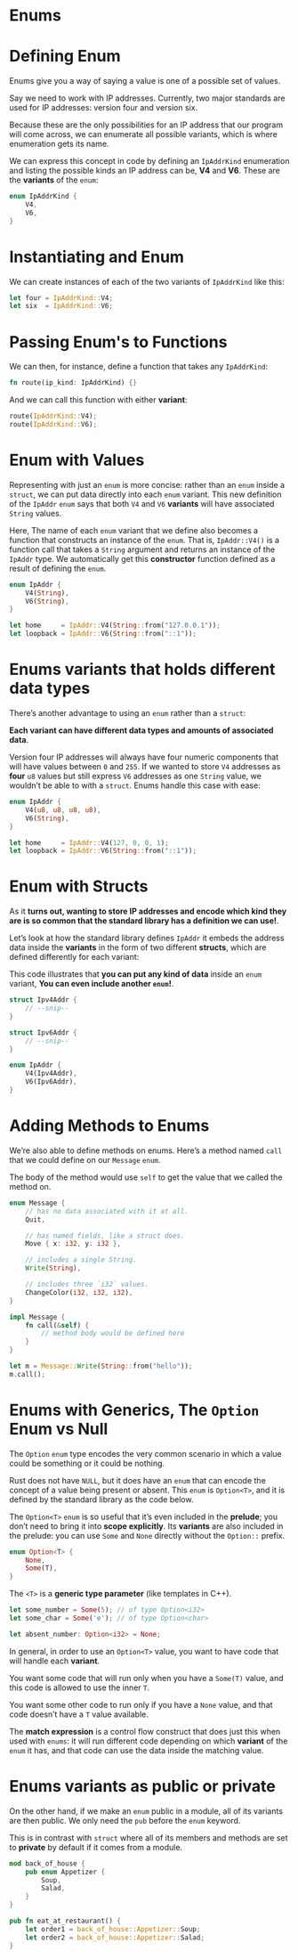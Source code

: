 # Enums

# Defining Enum

Enums give you a way of saying a value is one of a possible set of values. 

Say we need to work with IP addresses. Currently, two major standards are used for IP addresses: version four and version six. 

Because these are the only possibilities for an IP address that our program will come across, we can enumerate all possible variants, which is where enumeration gets its name.

We can express this concept in code by defining an `IpAddrKind` enumeration and listing the possible kinds an IP address can be, **V4** and **V6**. These are the **variants** of the `enum`:

```rust
enum IpAddrKind {
    V4,
    V6,
}
```

# Instantiating and Enum

We can create instances of each of the two variants of `IpAddrKind` like this:

```rust
let four = IpAddrKind::V4;
let six  = IpAddrKind::V6;
```

# Passing Enum's to Functions

We can then, for instance, define a function that takes any `IpAddrKind`:

```rust
fn route(ip_kind: IpAddrKind) {}
```

And we can call this function with either **variant**:

```rust
route(IpAddrKind::V4);
route(IpAddrKind::V6);
```

# Enum with Values

Representing with just an `enum` is more concise: rather than an `enum` inside a `struct`, we can put data directly into each `enum` variant. This new definition of the `IpAddr` `enum` says that both `V4` and `V6` **variants** will have associated `String` values.

Here, The name of each `enum` variant that we define also becomes a function that constructs an instance of the `enum`. That is, `IpAddr::V4()` is a function call that takes a `String` argument and returns an instance of the `IpAddr` type. We automatically get this **constructor** function defined as a result of defining the `enum`.

```rust
enum IpAddr {
    V4(String),
    V6(String),
}

let home     = IpAddr::V4(String::from("127.0.0.1"));
let loopback = IpAddr::V6(String::from("::1"));
```

# Enums variants that holds different data types

There’s another advantage to using an `enum` rather than a `struct`:

**Each variant can have different data types and amounts of associated data**.

Version four IP addresses will always have four numeric components that will have values between `0` and `255`. If we wanted to store `V4` addresses as **four** `u8` values but still express `V6` addresses as one `String` value, we wouldn’t be able to with a `struct`. Enums handle this case with ease:

```rust
enum IpAddr {
    V4(u8, u8, u8, u8),
    V6(String),
}

let home     = IpAddr::V4(127, 0, 0, 1);
let loopback = IpAddr::V6(String::from("::1"));
```

# Enum with Structs

As it **turns out, wanting to store IP addresses and encode which kind they are is so common that the standard library has a definition we can use!**.

Let’s look at how the standard library defines `IpAddr` it embeds the address data inside the **variants** in the form of two different **structs**, which are defined differently for each variant:

This code illustrates that **you can put any kind of data** inside an `enum` variant, **You can even include another `enum`!**.

```rust
struct Ipv4Addr {
    // --snip--
}

struct Ipv6Addr {
    // --snip--
}

enum IpAddr {
    V4(Ipv4Addr),
    V6(Ipv6Addr),
}
```

# Adding Methods to Enums

We’re also able to define methods on enums. Here’s a method named `call` that we could define on our `Message` `enum`.

The body of the method would use `self` to get the value that we called the method on.

```rust
enum Message {
    // has no data associated with it at all.
    Quit,

    // has named fields, like a struct does.
    Move { x: i32, y: i32 },

    // includes a single String.
    Write(String),

    // includes three `i32` values.
    ChangeColor(i32, i32, i32),
}

impl Message {
    fn call(&self) {
        // method body would be defined here
    }
}

let m = Message::Write(String::from("hello"));
m.call();
```

# Enums with Generics, The `Option` Enum vs Null

The `Option` `enum` type encodes the very common scenario in which a value could be something or it could be nothing.

Rust does not have `NULL`, but it does have an `enum` that can encode the concept of a value being present or absent. This `enum` is `Option<T>`, and it is defined by the standard library as the code below.

The `Option<T>` `enum` is so useful that it’s even included in the **prelude**; you don’t need to bring it into **scope explicitly**. Its **variants** are also included in the prelude: you can use `Some` and `None` directly without the `Option::` prefix. 

```rust
enum Option<T> {
    None,
    Some(T),
}
```

The `<T>` is a **generic type parameter** (like templates in C++). 

```rust
let some_number = Some(5); // of type Option<i32>
let some_char = Some('e'); // of type Option<char>

let absent_number: Option<i32> = None;
```

In general, in order to use an `Option<T>` value, you want to have code that will handle each **variant**.

You want some code that will run only when you have a `Some(T)` value, and this code is allowed to use the inner `T`.

You want some other code to run only if you have a `None` value, and that code doesn’t have a `T` value available.

The **match expression** is a control flow construct that does just this when used with `enums`: it will run different code depending on which **variant** of the `enum` it has, and that code can use the data inside the matching value.

# Enums variants as public or private

On the other hand, if we make an `enum` public in a module, all of its variants are then public. We only need the `pub` before the `enum` keyword.

This is in contrast with `struct` where all of its members and methods are set to **private** by default if it comes from a module.

```rust
mod back_of_house {
    pub enum Appetizer {
        Soup,
        Salad,
    }
}

pub fn eat_at_restaurant() {
    let order1 = back_of_house::Appetizer::Soup;
    let order2 = back_of_house::Appetizer::Salad;
}
```